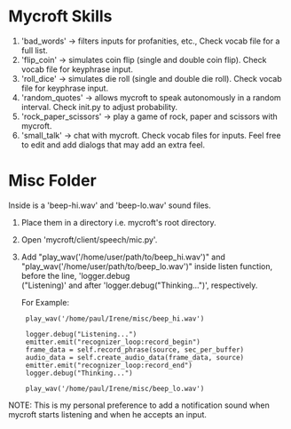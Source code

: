Mycroft Skills
==============

1. 'bad_words' -> filters inputs for profanities, etc., Check vocab file for a full list.
2. 'flip_coin' -> simulates coin flip (single and double coin flip). Check vocab file for keyphrase input.
3. 'roll_dice' -> simulates die roll (single and double die roll). Check vocab file for keyphrase input.
4. 'random_quotes' -> allows mycroft to speak autonomously in a random interval. Check init.py to adjust probability.
5. 'rock_paper_scissors' -> play a game of rock, paper and scissors with mycroft.
6. 'small_talk' -> chat with mycroft. Check vocab files for inputs. Feel free to edit and add dialogs that may add an extra feel.

Misc Folder
===========

Inside is a 'beep-hi.wav' and 'beep-lo.wav' sound files.

1. Place them in a directory i.e. mycroft's root directory.
2. Open 'mycroft/client/speech/mic.py'.
3. Add "play_wav('/home/user/path/to/beep_hi.wav')" and "play_wav('/home/user/path/to/beep_lo.wav')" inside listen function, before the line, 'logger.debug  
   ("Listening)' and after 'logger.debug("Thinking...")', respectively.

   For Example:

		play_wav('/home/paul/Irene/misc/beep_hi.wav')
        
        logger.debug("Listening...")        
        emitter.emit("recognizer_loop:record_begin")
        frame_data = self.record_phrase(source, sec_per_buffer)
        audio_data = self.create_audio_data(frame_data, source)
        emitter.emit("recognizer_loop:record_end")
        logger.debug("Thinking...")

        play_wav('/home/paul/Irene/misc/beep_lo.wav')



NOTE: This is my personal preference to add a notification sound when mycroft starts listening and when he accepts an input.

